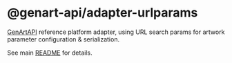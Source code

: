 # @genart-api/adapter-urlparams

[GenArtAPI](https://github.com/thi-ng/genart-api/) reference platform adapter,
using URL search params for artwork parameter configuration & serialization.

See main [README](https://github.com/thi-ng/genart-api/blob/main/README.md) for
details.
